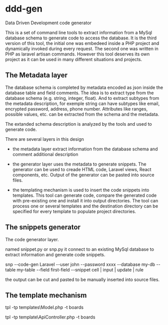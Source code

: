 # ddd-gen

Data Driven Development code generator

This is a set of command line tools to extract information from a MySql database schema to generate code to access the database.
It is the third version of this tool, the initial one was embedeed inside a PHP project and dynamically invoked during every request. The second one was written in PHP as laravel artisan commands. However this tool deserves its own project as it can be used in many different situations and projects.

## The Metadata layer

The database schema is completed by metadata encoded as json inside the database table and field comments. The idea is to extract type from the database schema (e.g. string, integer, float). And to extract subtypes from the metadata description, for exemple string can have subtypes like email, encrypted password, address, phone number. Attributes like ranges, possible values, etc. can be extracted from the schema and the metadata.

The extanded schema description is analyzed by the tools and used to generate code.

There are several layers in this design
* the metadata layer extract information from the database schema and comment additional description

* the generator layer uses the metadata to generate snippets. The generator can be used to creade HTML code, Laravel views, React components, etc. Output of the generator can be pasted into source files.

* the templating mechanism is used to insert the code snippets into templates. This tool can generate code, compare the generated code with pre-existing one and install it into output directories. The tool can process one or several templates and the destination directory can be specified for every template to populate project directories.

## The snippets generator

The code generator layer.

named snippet.py or snp.py it connect to an existing MySql database to extract information and generate code snippets.

  snp --code-gen Laravel --user john --password xxxx --database my-db --table my-table --field first-field  --snippet cell | input | update | rule

the output can be cut and pasted to be manually inserted into source files.

## The template mechanism

tpl -tp templates\Model.php -t boards

tpl -tp template\ApiController.php -t boards
